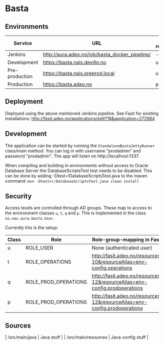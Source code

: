 Basta
=====



## Environments

| Service        | URL                                            | Fasit resource |
| -------------- | ---------------------------------------------- | -------------- |
| Jenkins        | http://aura.adeo.no/job/basta_docker_pipeline/ | -              |
| Development    | https://basta.nais.devillo.no                  | u1             |
| Pre-production | https://basta.nais.preprod.local               | u1             |
| Production     | https://basta.adeo.no                          | p              |


## Deployment

Deployed using the above mentioned Jenkins pipeline. See Fasit for existing installations: http://fasit.adeo.no/applications/edit?18&application=272984

## Development

The application can be started by running the `StandaloneBastaJettyRunner` class/main method. You can log in
with username "prodadmin" and password "prodadmin". The app will listen on http://localhost:1337.

When compiling and building in environments without access to Oracle Database Server the DatabaseScriptsTest test needs to be disabled.
This can be done by adding -Dtest=\!DatabaseScriptsTest.java to the maven command: `mvn -Dtest=\!DatabaseScriptsTest.java clean install`

## Security

Access levels are controlled through AD groups. These map to access to the environment classes `u`, `t`, `q` and `p`.
This is implemented in the class `no.nav.aura.basta.User`.
    
Currently this is the setup:

| Class | Role                 | Role-group-mapping in Fasit                                               
| ----- | -------------------- | ------------------------------------------------------------------------- |
| u     | ROLE_USER            | None (authenticated user)                                                 |
| t     | ROLE_OPERATIONS      | http://fasit.adeo.no/resources?10&resourceAlias=env-config.operations     |
| q     | ROLE_PROD_OPERATIONS | http://fasit.adeo.no/resources?12&resourceAlias=env-config.prodoperations |
| p     | ROLE_PROD_OPERATIONS | http://fasit.adeo.no/resources?12&resourceAlias=env-config.prodoperations |


## Sources

| /src/main/java      | Java stuff                      |
| /src/main/resources | Java-config stuff               |


